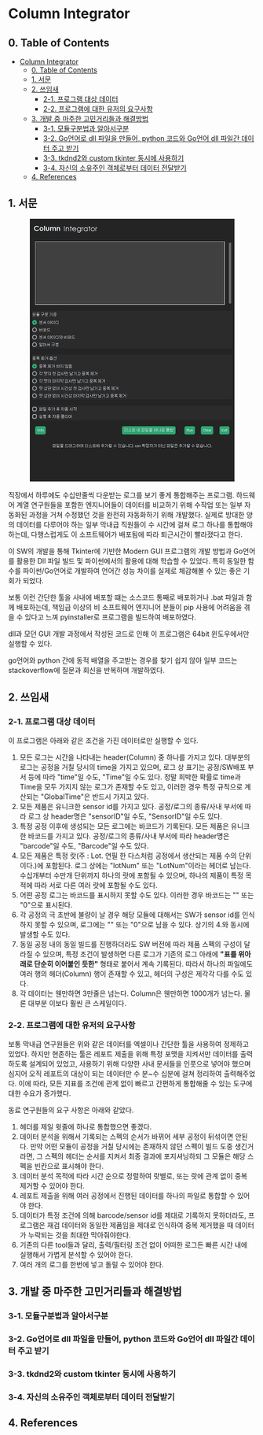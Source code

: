 # Column Integrator

## 0. Table of Contents
- [Column Integrator](#column-integrator)
  - [0. Table of Contents](#0-table-of-contents)
  - [1. 서문](#1-서문)
  - [2. 쓰임새](#2-쓰임새)
    - [2-1. 프로그램 대상 데이터](#2-1-프로그램-대상-데이터)
    - [2-2. 프로그램에 대한 유저의 요구사항](#2-2-프로그램에-대한-유저의-요구사항)
  - [3. 개발 중 마주한 고민거리들과 해결방법](#3-개발-중-마주한-고민거리들과-해결방법)
    - [3-1. 모듈구분법과 알아서구분](#3-1-모듈구분법과-알아서구분)
    - [3-2. Go언어로 dll 파일을 만들어, python 코드와 Go언어 dll 파일간 데이터 주고 받기](#3-2-go언어로-dll-파일을-만들어-python-코드와-go언어-dll-파일간-데이터-주고-받기)
    - [3-3. tkdnd2와 custom tkinter 동시에 사용하기](#3-3-tkdnd2와-custom-tkinter-동시에-사용하기)
    - [3-4. 자신의 소유주인 객체로부터 데이터 전달받기](#3-4-자신의-소유주인-객체로부터-데이터-전달받기)
  - [4. References](#4-references)

## 1. <b>서문</b>

<center><img src = './Image/Image_UI.png'/></center>

직장에서 하루에도 수십만줄씩 다운받는 로그를 보기 좋게 통합해주는 프로그램. 하드웨어 계열 연구원들을 포함한 엔지니어들이 데이터를 비교하기 위해 수작업 또는 일부 자동화된 과정을 거쳐 수정했던 것을 완전히 자동화하기 위해 개발했다. 실제로 방대한 양의 데이터를 다루어야 하는 일부 막내급 직원들이 수 시간에 걸쳐 로그 하나를 통합해야 하는데, 다행스럽게도 이 소프트웨어가 배포됨에 따라 퇴근시간이 빨라졌다고 한다.

이 SW의 개발을 통해 Tkinter에 기반한 Modern GUI 프로그램의 개발 방법과 Go언어를 활용한 Dll 파일 빌드 및 파이썬에서의 활용에 대해 학습할 수 있었다. 특히 동일한 함수를 파이썬/Go언어로 개발하여 언어간 성능 차이를 실제로 체감해볼 수 있는 좋은 기회가 되었다.

보통 이런 간단한 툴을 사내에 배포할 떄는 소스코드 통째로 배포하거나 .bat 파일과 함께 배포하는데, 책임급 이상의 비 소프트웨어 엔지니어 분들이 pip 사용에 어려움을 겪을 수 있다고 느껴 pyinstaller로 프로그램을 빌드하여 배포하였다.

dll과 모던 GUI 개발 과정에서 작성된 코드로 인해 이 프로그램은 64bit 윈도우에서만 실행할 수 있다.

go언어와 python 간에 동적 배열을 주고받는 경우를 찾기 쉽지 않아 일부 코드는 stackoverflow에 질문과 회신을 반복하며 개발하였다.


## 2. <b>쓰임새</b>

### 2-1. <b>프로그램 대상 데이터</b>
이 프로그램은 아래와 같은 조건을 가진 데이터로만 실행할 수 있다.

1. 모든 로그는 시간을 나타내는 header(Column) 중 하나를 가지고 있다. 대부분의 로그는 공정을 거칠 당시의 time을 가지고 있으며, 로그 상 표기는 공정/SW배포 부서 등에 따라 "time"일 수도, "Time"일 수도 있다. 정말 희박한 확률로 time과 Time을 모두 가지지 않는 로그가 존재할 수도 있고, 이러한 경우 특정 규칙으로 계산되는 "GlobalTime"은 반드시 가지고 있다.
2. 모든 제품은 유니크한 sensor id를 가지고 있다. 공정/로그의 종류/사내 부서에 따라 로그 상 header명은 "sensorID"일 수도, "SensorID"일 수도 있다.
3. 특정 공정 이후에 생성되는 모든 로그에는 바코드가 기록된다. 모든 제품은 유니크한 바코드를 가지고 있다. 공정/로그의 종류/사내 부서에 따라 header명은 "barcode"일 수도, "Barcode"일 수도 있다.
4. 모든 제품은 특정 랏(주 : Lot. 연필 한 다스처럼 공정에서 생산되는 제품 수의 단위이다.)에 포함된다. 로그 상에는 "lotNum" 또는 "LotNum"이라는 헤더로 남는다. 수십개부터 수만개 단위까지 하나의 랏에 포함될 수 있으며, 하나의 제품이 특정 목적에 따라 서로 다른 여러 랏에 포함될 수도 있다.
5. 어떤 공정 로그는 바코드를 표시하지 못할 수도 있다. 이러한 경우 바코드는 "" 또는 "0"으로 표시된다.
6. 각 공정의 극 초반에 불량이 날 경우 해당 모듈에 대해서는 SW가 sensor id를 인식하지 못할 수 있으며, 로그에는 "" 또는 "0"으로 남을 수 있다. 상기의 4.와 동시에 발생할 수도 있다.
7. 동일 공정 내의 동일 빌드를 진행하더라도 SW 버전에 따라 제품 스펙의 구성이 달라질 수 있으며, 특정 조건이 발생하면 다른 로그가 기존의 로그 아래에 <b>"표를 위아래로 단순히 이어붙인 듯한"</b> 형태로 붙어서 계속 기록된다. 따라서 하나의 파일에도 여러 행의 헤더(Column) 행이 존재할 수 있고, 헤더의 구성은 제각각 다를 수도 있다.
8. 각 데이터는 웬만하면 3만줄은 넘는다. Column은 웬만하면 1000개가 넘는다. 물론 대부분 이보다 훨씬 큰 스케일이다.
  
### 2-2. <b>프로그램에 대한 유저의 요구사항</b>

보통 막내급 연구원들은 위와 같은 데이터를 엑셀이나 간단한 툴을 사용하여 정제하고 있었다. 하지만 현존하는 툴은 레포트 제출을 위해 특정 포맷을 지켜서만 데이터를 출력하도록 설계되어 있었고, 사용하기 위해 다양한 사내 문서들을 인풋으로 넣어야 했으며 심지어 오직 레포트의 대상이 되는 데이터만 수 분~수 십분에 걸쳐 정리하여 출력해주었다. 이에 따라, 모든 지표를 조건에 관계 없이 빠르고 간편하게 통합해줄 수 있는 도구에 대한 수요가 증가했다.

동료 연구원들의 요구 사항은 아래와 같았다.

1. 헤더를 제일 윗줄에 하나로 통합했으면 좋겠다.
2. 데이터 분석을 위해서 기록되는 스펙의 순서가 바뀌어 세부 공정이 뒤섞이면 안된다. 만약 어떤 모듈이 공정을 거칠 당시에는 존재하지 않던 스펙이 빌드 도중 생긴거라면, 그 스펙의 헤더는 순서를 지켜서 최종 결과에 포지셔닝하되 그 모듈은 해당 스펙을 빈칸으로 표시해야 한다.
3. 데이터 분석 목적에 따라 시간 순으로 정렬하여 랏별로, 또는 랏에 관계 없이 중복 제거할 수 있어야 한다.
4. 레포트 제출을 위해 여러 공정에서 진행된 데이터를 하나의 파일로 통합할 수 있어야 한다.
5. 데이터가 특정 조건에 의해 barcode/sensor id를 제대로 기록하지 못하더라도, 프로그램은 재검 데이터와 동일한 제품임을 제대로 인식하여 중복 제거했을 때 데이터가 누락되는 것을 최대한 막아줘야한다.
6. 기존의 다른 tool들과 달리, 출력/필터링 조건 없이 어떠한 로그든 빠른 시간 내에 실행해서 가볍게 분석할 수 있어야 한다.
7. 여러 개의 로그를 한번에 넣고 돌릴 수 있어야 한다.

## 3. <b>개발 중 마주한 고민거리들과 해결방법</b>

### 3-1. <b>모듈구분법과 알아서구분</b>
### 3-2. <b>Go언어로 dll 파일을 만들어, python 코드와 Go언어 dll 파일간 데이터 주고 받기</b>
### 3-3. <b>tkdnd2와 custom tkinter 동시에 사용하기</b>
### 3-4. <b>자신의 소유주인 객체로부터 데이터 전달받기</b>

## 4. <b>References</b>
